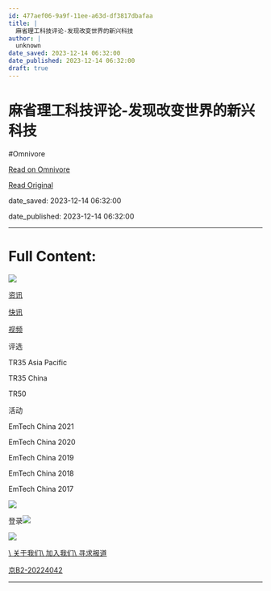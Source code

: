 ```yaml
---
id: 477aef06-9a9f-11ee-a63d-df3817dbafaa
title: |
  麻省理工科技评论-发现改变世界的新兴科技
author: |
  unknown
date_saved: 2023-12-14 06:32:00
date_published: 2023-12-14 06:32:00
draft: true
---
```


# 麻省理工科技评论-发现改变世界的新兴科技
#Omnivore

[Read on Omnivore](https://omnivore.app/me/-18c69321293)

[Read Original](https://www.mittrchina.com/news/detail/12744)

date_saved: 2023-12-14 06:32:00

date_published: 2023-12-14 06:32:00

--- 

# Full Content: 

[![](https://proxy-prod.omnivore-image-cache.app/0x0,sMQVtcTRXZ0D_hHjoPN3tQYT9qj1oRxrChIi68ZPXytY/https://www.mittrchina.com/static/media/logo.61d59098.svg)](https://www.mittrchina.com/news)

[资讯](https://www.mittrchina.com/news)

[快讯](https://www.mittrchina.com/breaking)

[视频](https://www.mittrchina.com/video)

评选

TR35 Asia Pacific

TR35 China

TR50

活动

EmTech China 2021

EmTech China 2020

EmTech China 2019

EmTech China 2018

EmTech China 2017

![](https://proxy-prod.omnivore-image-cache.app/0x0,snD_r5jXn78dddjXDE8499yD2UCBbb-qpGqsWwMG67yk/https://www.mittrchina.com/static/media/search.dcc84b00.svg)

登录![](https://proxy-prod.omnivore-image-cache.app/0x0,sBzrL_9fKpUUv3xxFMTkimY-EEtiliJMvwLCfkX2Gljo/https://www.mittrchina.com/static/media/arrows.4498368a.svg)

![](https://proxy-prod.omnivore-image-cache.app/0x0,s8Mz8PvQJc2vogdQTNb0gaBb7P3SUYvBgFEFtxNqE9Ck/https://www.mittrchina.com/static/media/logo-footer.624d26c3.svg)

[\\ 关于我们](https://www.mittrchina.com/about)[\\ 加入我们](https://www.mittrchina.com/about)[\\ 寻求报道](https://www.mittrchina.com/about)

[京B2-20224042](https://dxzhgl.miit.gov.cn/dxxzsp/xkz/xkzgl/resource/qiyesearch.jsp?num=%25E5%258C%2597%25E4%25BA%25AC%25E6%25BC%2594%25E7%25BB%258E%25E7%25A7%2591%25E6%258A%2580%25E6%259C%2589%25E9%2599%2590%25E5%2585%25AC%25E5%258F%25B8&type=xuke)

[](http://www.beian.gov.cn/portal/registerSystemInfo?recordcode=11010502040579)

---

